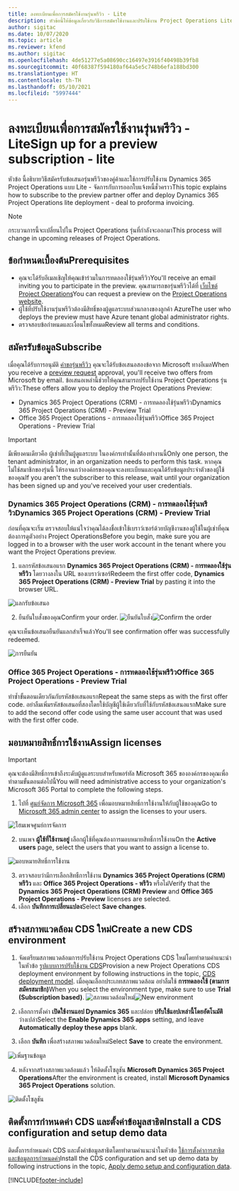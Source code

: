 ```yaml
---
title: ลงทะเบียนเพื่อการสมัครใช้งานรุ่นพรีวิว - Lite
description: หัวข้อนี้ให้ข้อมูลเกี่ยวกับวิธีการสมัครใช้งานและปรับใช้งาน Project Operations Lite - จัดการกับการออกใบแจ้งหนี้ชั่วคราว
author: sigitac
ms.date: 10/07/2020
ms.topic: article
ms.reviewer: kfend
ms.author: sigitac
ms.openlocfilehash: 4de51277e5a08690cc16497e3916f40498b39fb8
ms.sourcegitcommit: 40f68387f594180af64a5e5c748b6efa188bd300
ms.translationtype: HT
ms.contentlocale: th-TH
ms.lasthandoff: 05/10/2021
ms.locfileid: "5997444"
---
```

# <a name="sign-up-for-a-preview-subscription---lite"></a><span data-ttu-id="ee055-103">ลงทะเบียนเพื่อการสมัครใช้งานรุ่นพรีวิว - Lite</span><span class="sxs-lookup"><span data-stu-id="ee055-103">Sign up for a preview subscription - lite</span></span> 

<span data-ttu-id="ee055-104">หัวข้อ นี้อธิบายวิธีสมัครรับข้อเสนอรุ่นพรีวิวของคู่ค้าและใช้การปรับใช้งาน Dynamics 365 Project Operations แบบ Lite - จัดการกับการออกใบแจ้งหนี้ชั่วคราว</span><span class="sxs-lookup"><span data-stu-id="ee055-104">This topic explains how to subscribe to the preview partner offer and deploy Dynamics 365 Project Operations lite deployment - deal to proforma invoicing.</span></span>

> [!NOTE]
> <span data-ttu-id="ee055-105">กระบวนการนี้จะเปลี่ยนไปใน Project Operations รุ่นที่กำลังจะออกมา</span><span class="sxs-lookup"><span data-stu-id="ee055-105">This process will change in upcoming releases of Project Operations.</span></span>

## <a name="prerequisites"></a><span data-ttu-id="ee055-106">ข้อกำหนดเบื้องต้น</span><span class="sxs-lookup"><span data-stu-id="ee055-106">Prerequisites</span></span>

- <span data-ttu-id="ee055-107">คุณจะได้รับอีเมลเชิญให้คุณเข้าร่วมในการทดลองใช้รุ่นพรีวิว</span><span class="sxs-lookup"><span data-stu-id="ee055-107">You'll receive an email inviting you to participate in the preview.</span></span> <span data-ttu-id="ee055-108">คุณสามารถขอรุ่นพรีวิวได้ที่ [เว็บไซต์ Project Operations](https://dynamics.microsoft.com/en-us/project-operations/overview/)</span><span class="sxs-lookup"><span data-stu-id="ee055-108">You can request a preview on the [Project Operations website](https://dynamics.microsoft.com/en-us/project-operations/overview/).</span></span>
- <span data-ttu-id="ee055-109">ผู้ใช้ที่ปรับใช้งานรุ่นพรีวิวต้องมีสิทธิ์ของผู้ดูแลระบบส่วนกลางของลูกค้า Azure</span><span class="sxs-lookup"><span data-stu-id="ee055-109">The user who deploys the preview must have Azure tenant global administrator rights.</span></span>
- <span data-ttu-id="ee055-110">ตรวจสอบข้อกำหนดและเงื่อนไขทั้งหมด</span><span class="sxs-lookup"><span data-stu-id="ee055-110">Review all terms and conditions.</span></span>

## <a name="subscribe"></a><span data-ttu-id="ee055-111">สมัครรับข้อมูล</span><span class="sxs-lookup"><span data-stu-id="ee055-111">Subscribe</span></span>

<span data-ttu-id="ee055-112">เมื่อคุณได้รับการอนุมัติ [คำขอรุ่นพรีวิว](https://forms.office.com/FormsPro/Pages/ResponsePage.aspx?id=v4j5cvGGr0GRqy180BHbR56j8lZs0FdAvwT75_WNFyxUMkRDV1NYQU5TNjE2VjhKOVBUNVg2R0s1NC4u) คุณจะได้รับข้อเสนอสองข้อจาก Microsoft ทางอีเมล</span><span class="sxs-lookup"><span data-stu-id="ee055-112">When you receive a [preview request](https://forms.office.com/FormsPro/Pages/ResponsePage.aspx?id=v4j5cvGGr0GRqy180BHbR56j8lZs0FdAvwT75_WNFyxUMkRDV1NYQU5TNjE2VjhKOVBUNVg2R0s1NC4u) approval, you'll receive two offers from Microsoft by email.</span></span> <span data-ttu-id="ee055-113">ข้อเสนอเหล่านี้ช่วยให้คุณสามารถปรับใช้งาน Project Operations รุ่นพรีวิว:</span><span class="sxs-lookup"><span data-stu-id="ee055-113">These offers allow you to deploy the Project Operations Preview:</span></span>

- <span data-ttu-id="ee055-114">Dynamics 365 Project Operations (CRM) - การทดลองใช้รุ่นพรีวิว</span><span class="sxs-lookup"><span data-stu-id="ee055-114">Dynamics 365 Project Operations (CRM) - Preview Trial</span></span>
- <span data-ttu-id="ee055-115">Office 365 Project Operations - การทดลองใช้รุ่นพรีวิว</span><span class="sxs-lookup"><span data-stu-id="ee055-115">Office 365 Project Operations - Preview Trial</span></span>

> [!IMPORTANT]
> <span data-ttu-id="ee055-116">มีเพียงคนเดียวคือ ผู้เช่าที่เป็นผู้ดูแลระบบ ในองค์กรเท่านั้นที่ต้องทำงานนี้</span><span class="sxs-lookup"><span data-stu-id="ee055-116">Only one person, the tenant administrator, in an organization needs to perform this task.</span></span> <span data-ttu-id="ee055-117">หากคุณไม่ใช่สมาชิกของรุ่นนี้ ให้รอจนกว่าองค์กรของคุณจะลงทะเบียนและคุณได้รับข้อมูลประจำตัวของผู้ใช้ของคุณ</span><span class="sxs-lookup"><span data-stu-id="ee055-117">If you aren't the subscriber to this release, wait until your organization has been signed up and you've received your user credentials.</span></span>

### <a name="dynamics-365-project-operations-crm---preview-trial"></a><span data-ttu-id="ee055-118">Dynamics 365 Project Operations (CRM) - การทดลองใช้รุ่นพรีวิว</span><span class="sxs-lookup"><span data-stu-id="ee055-118">Dynamics 365 Project Operations (CRM) - Preview Trial</span></span> 

<span data-ttu-id="ee055-119">ก่อนที่คุณจะเริ่ม ตรวจสอบให้แน่ใจว่าคุณได้ลงชื่อเข้าใช้เบราว์เซอร์ด้วยบัญชีงานของผู้ใช้ในผู้เช่าที่คุณต้องการดูตัวอย่าง Project Operations</span><span class="sxs-lookup"><span data-stu-id="ee055-119">Before you begin, make sure you are logged in to a browser with the user work account in the tenant where you want the Project Operations preview.</span></span>

1. <span data-ttu-id="ee055-120">แลกรหัสข้อเสนอแรก **Dynamics 365 Project Operations (CRM) - การทดลองใช้รุ่นพรีวิว** โดยวางลงใน URL ของเบราว์เซอร์</span><span class="sxs-lookup"><span data-stu-id="ee055-120">Redeem the first offer code, **Dynamics 365 Project Operations (CRM) - Preview Trial** by pasting it into the browser URL.</span></span>

![แลกรับข้อเสนอ](./media/16RedeemFirstOfferNew.png)

2. <span data-ttu-id="ee055-122">ยืนยันใบสั่งของคุณ</span><span class="sxs-lookup"><span data-stu-id="ee055-122">Confirm your order.</span></span>
<span data-ttu-id="ee055-123">![ยืนยันใบสั่ง](./media/17ConfirmOrderNew.png)</span><span class="sxs-lookup"><span data-stu-id="ee055-123">![Confirm the order](./media/17ConfirmOrderNew.png)</span></span>

<span data-ttu-id="ee055-124">คุณจะเห็นข้อเสนอยืนยันแลกสำเร็จแล้ว</span><span class="sxs-lookup"><span data-stu-id="ee055-124">You'll see confirmation offer was successfully redeemed.</span></span>

![การยืนยัน](./media/18OrderConfirmationNew.png)

### <a name="office-365-project-operations---preview-trial"></a><span data-ttu-id="ee055-126">Office 365 Project Operations - การทดลองใช้รุ่นพรีวิว</span><span class="sxs-lookup"><span data-stu-id="ee055-126">Office 365 Project Operations - Preview Trial</span></span>

<span data-ttu-id="ee055-127">ทำซ้ำขั้นตอนเดียวกันกับรหัสข้อเสนอแรก</span><span class="sxs-lookup"><span data-stu-id="ee055-127">Repeat the same steps as with the first offer code.</span></span> <span data-ttu-id="ee055-128">อย่าลืมเพิ่มรหัสข้อเสนอที่สองโดยใช้บัญชีผู้ใช้เดียวกับที่ใช้กับรหัสข้อเสนอแรก</span><span class="sxs-lookup"><span data-stu-id="ee055-128">Make sure to add the second offer code using the same user account that was used with the first offer code.</span></span>

## <a name="assign-licenses"></a><span data-ttu-id="ee055-129">มอบหมายสิทธิ์การใช้งาน</span><span class="sxs-lookup"><span data-stu-id="ee055-129">Assign licenses</span></span>

> [!IMPORTANT]
> <span data-ttu-id="ee055-130">คุณจะต้องมีสิทธิ์การเข้าถึงระดับผู้ดูแลระบบสำหรับพอร์ทัล Microsoft 365 ขององค์กรของคุณเพื่อทำตามขั้นตอนต่อไปนี้</span><span class="sxs-lookup"><span data-stu-id="ee055-130">You will need administrative access to your organization's Microsoft 365 Portal to complete the following steps.</span></span>


1. <span data-ttu-id="ee055-131">ไปที่ [ศูนย์จัดการ Microsoft 365](https://portal.office.com/) เพื่อมอบหมายสิทธิ์การใช้งานให้กับผู้ใช้ของคุณ</span><span class="sxs-lookup"><span data-stu-id="ee055-131">Go to [Microsoft 365 admin center](https://portal.office.com/) to assign the licenses to your users.</span></span>

![โฮมเพจศูนย์การจัดการ](./media/14AdminPortal.png)

2. <span data-ttu-id="ee055-133">บนเพจ **ผู้ใช้ที่ใช้งานอยู่** เลือกผู้ใช้ที่คุณต้องการมอบหมายสิทธิ์การใช้งาน</span><span class="sxs-lookup"><span data-stu-id="ee055-133">On the **Active users** page, select the users that you want to assign a license to.</span></span>

![มอบหมายสิทธิ์การใช้งาน](./media/15AssignLicenses.png)

3. <span data-ttu-id="ee055-135">ตรวจสอบว่ามีการเลือกสิทธืการใช้งาน **Dynamics 365 Project Operations (CRM) พรีวิว** และ **Office 365 Project Operations - พรีวิว** หรือไม่</span><span class="sxs-lookup"><span data-stu-id="ee055-135">Verify that the **Dynamics 365 Project Operations (CRM) Preview** and **Office 365 Project Operations - Preview** licenses are selected.</span></span> 
4. <span data-ttu-id="ee055-136">เลือก **บันทึกการเปลี่ยนแปลง**</span><span class="sxs-lookup"><span data-stu-id="ee055-136">Select **Save changes**.</span></span>

## <a name="create-a-new-cds-environment"></a><span data-ttu-id="ee055-137">สร้างสภาพแวดล้อม CDS ใหม่</span><span class="sxs-lookup"><span data-stu-id="ee055-137">Create a new CDS environment</span></span>

1. <span data-ttu-id="ee055-138">จัดเตรียมสภาพแวดล้อมการปรับใช้งาน Project Operations CDS ใหม่โดยทำตามคำแนะนำในหัวข้อ [รูปแบบการปรับใช้งาน CDS](lite-deployment.md)</span><span class="sxs-lookup"><span data-stu-id="ee055-138">Provision a new Project Operations CDS deployment environment by following instructions in the topic, [CDS deployment model](lite-deployment.md).</span></span> <span data-ttu-id="ee055-139">เมื่อคุณเลือกประเภทสภาพแวดล้อม อย่าลืมใช้ **การทดลองใช้ (ตามการสมัครสมาชิก)**</span><span class="sxs-lookup"><span data-stu-id="ee055-139">When you select the environment type, make sure to use **Trial (Subscription based)**.</span></span>
<span data-ttu-id="ee055-140">![สภาพแวดล้อมใหม่](./media/19CreateEnvironment.png)</span><span class="sxs-lookup"><span data-stu-id="ee055-140">![New environment](./media/19CreateEnvironment.png)</span></span>

2. <span data-ttu-id="ee055-141">เลือกการตั้งค่า **เปิดใช้งานแอป Dynamics 365** และปล่อย **ปรับใช้แอปเหล่านี้โดยอัตโนมัติ** ว่างเปล่า</span><span class="sxs-lookup"><span data-stu-id="ee055-141">Select the **Enable Dynamics 365 apps** setting, and leave **Automatically deploy these apps** blank.</span></span>  
3. <span data-ttu-id="ee055-142">เลือก **บันทึก** เพื่อสร้างสภาพแวดล้อมใหม่</span><span class="sxs-lookup"><span data-stu-id="ee055-142">Select **Save** to create the environment.</span></span>

![เพิ่มฐานข้อมูล](./media/20CreateEnvironment1.png)

4. <span data-ttu-id="ee055-144">หลังจากสร้างสภาพแวดล้อมแล้ว ให้ติดตั้งโซลูชัน **Microsoft Dynamics 365 Project Operations**</span><span class="sxs-lookup"><span data-stu-id="ee055-144">After the environment is created, install **Microsoft Dynamics 365 Project Operations** solution.</span></span> 

![ติดตั้งโซลูชัน](./media/21InstallSolution.png)

## <a name="install-a-cds-configuration-and-setup-demo-data"></a><span data-ttu-id="ee055-146">ติดตั้งการกำหนดค่า CDS และตั้งค่าข้อมูลสาธิต</span><span class="sxs-lookup"><span data-stu-id="ee055-146">Install a CDS configuration and setup demo data</span></span>

<span data-ttu-id="ee055-147">ติดตั้งการกำหนดค่า CDS และตั้งค่าข้อมูลสาธิตโดยทำตามคำแนะนำในหัวข้อ [ใช้การตั้งค่าการสาธิตและข้อมูลการกำหนดค่า](lite-apply-demo-setup-config-data.md)</span><span class="sxs-lookup"><span data-stu-id="ee055-147">Install the CDS configuration and set up demo data by following instructions in the topic, [Apply demo setup and configuration data](lite-apply-demo-setup-config-data.md).</span></span>


[!INCLUDE[footer-include](../includes/footer-banner.md)]